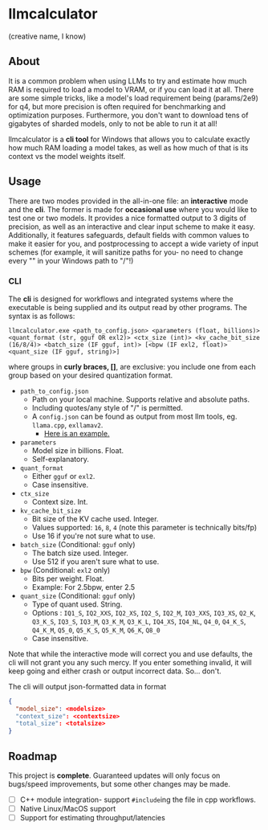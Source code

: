 # llmcalculator
(creative name, I know)

## About

It is a common problem when using LLMs to try and estimate how much RAM is required to load a model to VRAM, or if you can 
load it at all. There are some simple tricks, like a model's load requirement being (params/2e9) for q4, but more precision 
is often required for benchmarking and optimization purposes. Furthermore, you don't want to download tens of gigabytes of 
sharded models, only to not be able to run it at all! 

llmcalculator is a **cli tool** for Windows that allows you to calculate exactly how much RAM loading a model takes, as well as
how much of that is its context vs the model weights itself.

## Usage

There are two modes provided in the all-in-one file: an **interactive** mode and the **cli**. The former is made for **occasional use**
where you would like to test one or two models. It provides a nice formatted output to 3 digits of precision, as well as an interactive
and clear input scheme to make it easy. Additionally, it features safeguards, default fields with common values to make it easier for you,
and postprocessing to accept a wide variety of input schemes (for example, it will sanitize paths for you- no need to change every "\" in 
your Windows path to "/"!)

### CLI

The **cli** is designed for workflows and integrated systems where the executable is being supplied and its output read by 
other programs. The syntax is as follows:

```
llmcalculator.exe <path_to_config.json> <parameters (float, billions)> <quant_format (str, gguf OR exl2)> <ctx_size (int)> <kv_cache_bit_size (16/8/4)> <batch_size (IF gguf, int)> [<bpw (IF exl2, float)> <quant_size (IF gguf, string)>]
```

where groups in **curly braces, []**, are exclusive: you include one from each group based on your desired quantization format.

- `path_to_config.json`
  - Path on your local machine. Supports relative and absolute paths.
  - Including quotes/any style of "/" is permitted.
  - A `config.json` can be found as output from most llm tools, eg. `llama.cpp`, `exllamav2`.
    - [Here is an example.](https://huggingface.co/microsoft/phi-4/blob/main/config.json)
- `parameters`
  - Model size in billions. Float.
  - Self-explanatory.
- `quant_format`
  - Either `gguf` or `exl2`.
  - Case insensitive.
- `ctx_size`
  - Context size. Int.
- `kv_cache_bit_size`
  - Bit size of the KV cache used. Integer.
  - Values supported: `16`, `8`, `4` (note this parameter is technically bits/fp)
  - Use 16 if you're not sure what to use.
- `batch_size` (Conditional: `gguf` only)
  - The batch size used. Integer.
  - Use 512 if you aren't sure what to use.
- `bpw` (Conditional: `exl2` only)
  - Bits per weight. Float.
  - Example: For 2.5bpw, enter 2.5
- `quant_size` (Conditional: `gguf` only)
  - Type of quant used. String.
  - Options : `IQ1_S`, `IQ2_XXS`, `IQ2_XS`, `IQ2_S`, `IQ2_M`, `IQ3_XXS`, `IQ3_XS`, `Q2_K`, `Q3_K_S`, `IQ3_S`, `IQ3_M`, `Q3_K_M`, `Q3_K_L`, `IQ4_XS`, `IQ4_NL`, `Q4_0`, `Q4_K_S`, `Q4_K_M`, `Q5_0`, `Q5_K_S`, `Q5_K_M`, `Q6_K`, `Q8_0`
  - Case insensitive.

Note that while the interactive mode will correct you and use defaults, the cli will not grant you any such mercy. If you enter something invalid, it will keep going and either crash or output incorrect data. So... don't.

The cli will output json-formatted data in format
```json
{
  "model_size": <modelsize>
  "context_size": <contextsize>
  "total_size": <totalsize>
}
```

## Roadmap

This project is **complete**. Guaranteed updates will only focus on bugs/speed improvements, but some other changes may be made.

- [ ]  C++ module integration- support `#include`ing the file in cpp workflows.
- [ ]  Native Linux/MacOS support
- [ ]  Support for estimating throughput/latencies
